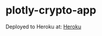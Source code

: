 # plotly-crypto-app

Deployed to Heroku at: [Heroku](https://git.heroku.com/plotly-dash-adriant19.git)
